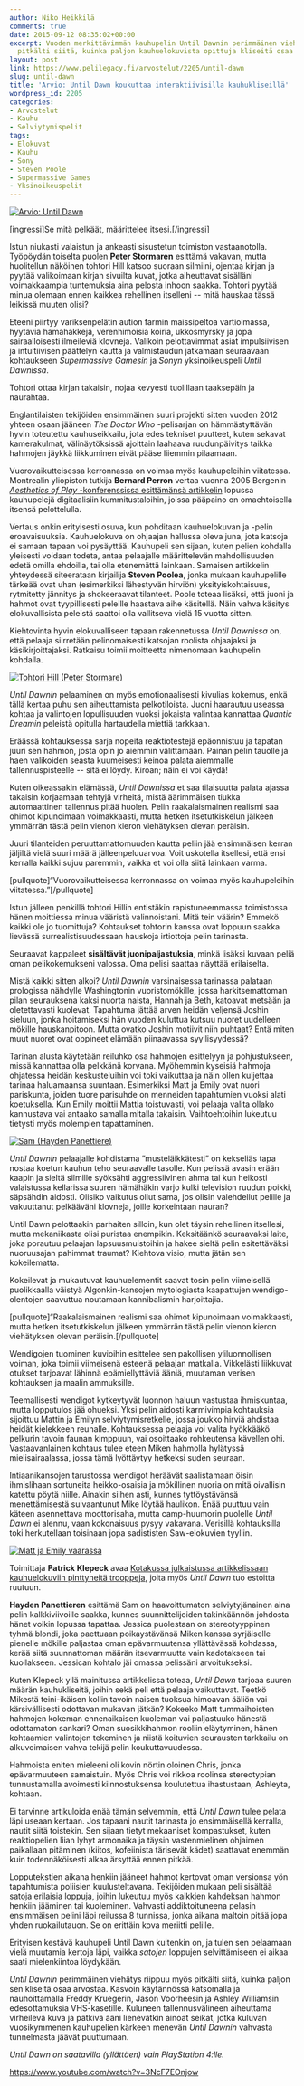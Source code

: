 ```yaml
---
author: Niko Heikkilä
comments: true
date: 2015-09-12 08:35:02+00:00
excerpt: Vuoden merkittävimmän kauhupelin Until Dawnin perimmäinen viehätys riippuu
  pitkälti siitä, kuinka paljon kauhuelokuvista opittuja kliseitä osaa arvostaa.
layout: post
link: https://www.pelilegacy.fi/arvostelut/2205/until-dawn
slug: until-dawn
title: 'Arvio: Until Dawn koukuttaa interaktiivisilla kauhukliseillä'
wordpress_id: 2205
categories:
- Arvostelut
- Kauhu
- Selviytymispelit
tags:
- Elokuvat
- Kauhu
- Sony
- Steven Poole
- Supermassive Games
- Yksinoikeuspelit
---
```


[![Arvio: Until Dawn](http://www.pelilegacy.fi/wp-content/uploads/2015/09/until_dawn.jpg)](http://www.pelilegacy.fi/wp-content/uploads/2015/09/until_dawn.jpg)

[ingressi]Se mitä pelkäät, määrittelee itsesi.[/ingressi]

Istun niukasti valaistun ja ankeasti sisustetun toimiston vastaanotolla. Työpöydän toiselta puolen **Peter Stormaren** esittämä vakavan, mutta huolitellun näköinen tohtori Hill katsoo suoraan silmiini, ojentaa kirjan ja pyytää valikoimaan kirjan sivuilta kuvat, jotka aiheuttavat sisälläni voimakkaampia tuntemuksia aina pelosta inhoon saakka. Tohtori pyytää minua olemaan ennen kaikkea rehellinen itselleni -- mitä hauskaa tässä leikissä muuten olisi?

Eteeni piirtyy variksenpelätin aution farmin maissipeltoa vartioimassa, hyytäviä hämähäkkejä, verenhimoisia koiria, ukkosmyrsky ja jopa sairaalloisesti ilmeileviä klovneja. Valikoin pelottavimmat asiat impulsiivisen ja intuitiivisen päättelyn kautta ja valmistaudun jatkamaan seuraavaan kohtaukseen _Supermassive Gamesin_ ja _Sonyn_ yksinoikeuspeli _Until Dawnissa_.

Tohtori ottaa kirjan takaisin, nojaa kevyesti tuolillaan taaksepäin ja naurahtaa.

Englantilaisten tekijöiden ensimmäinen suuri projekti sitten vuoden 2012 yhteen osaan jääneen _The Doctor Who_ -pelisarjan on hämmästyttävän hyvin toteutettu kauhuseikkailu, jota edes tekniset puutteet, kuten sekavat kamerakulmat, välinäytöksissä ajoittain laahaava ruudunpäivitys taikka hahmojen jäykkä liikkuminen eivät pääse liiemmin pilaamaan.

Vuorovaikutteisessa kerronnassa on voimaa myös kauhupeleihin viitatessa. Montrealin yliopiston tutkija **Bernard Perron** vertaa vuonna 2005 Bergenin [_Aesthetics of Play_ -konferenssissa esittämänsä artikkelin](http://www.aestheticsofplay.org/perron.php) lopussa kauhupelejä digitaalisiin kummitustaloihin, joissa pääpaino on omaehtoisella itsensä pelottelulla.

Vertaus onkin erityisesti osuva, kun pohditaan kauhuelokuvan ja -pelin eroavaisuuksia. Kauhuelokuva on ohjaajan hallussa oleva juna, jota katsoja ei samaan tapaan voi pysäyttää. Kauhupeli sen sijaan, kuten pelien kohdalla yleisesti voidaan todeta, antaa pelaajalle määrittelevän mahdollisuuden edetä omilla ehdoilla, tai olla etenemättä lainkaan. Samaisen artikkelin yhteydessä siteerataan kirjailija **Steven Poolea**, jonka mukaan kauhupelille tärkeää ovat uhan (esimerkiksi lähestyvän hirviön) yksityiskohtaisuus, rytmitetty jännitys ja shokeeraavat tilanteet. Poole toteaa lisäksi, että juoni ja hahmot ovat tyypillisesti peleille haastava aihe käsitellä. Näin vahva käsitys elokuvallisista peleistä saattoi olla vallitseva vielä 15 vuotta sitten.

Kiehtovinta hyvin elokuvalliseen tapaan rakennetussa _Until Dawnissa_ on, että pelaaja siirretään pelinomaisesti katsojan roolista ohjaajaksi ja käsikirjoittajaksi. Ratkaisu toimii moitteetta nimenomaan kauhupelin kohdalla.

[![Tohtori Hill (Peter Stormare)](http://www.pelilegacy.fi/wp-content/uploads/2015/09/tohtori_hill.jpg)](http://www.pelilegacy.fi/wp-content/uploads/2015/09/tohtori_hill.jpg)

_Until Dawnin_ pelaaminen on myös emotionaalisesti kivulias kokemus, enkä tällä kertaa puhu sen aiheuttamista pelkotiloista. Juoni haarautuu useassa kohtaa ja valintojen lopullisuuden vuoksi jokaista valintaa kannattaa _Quantic Dreamin_ peleistä opitulla hartaudella miettiä tarkkaan.

Eräässä kohtauksessa sarja nopeita reaktiotestejä epäonnistuu ja tapatan juuri sen hahmon, josta opin jo aiemmin välittämään. Painan pelin tauolle ja haen valikoiden seasta kuumeisesti keinoa palata aiemmalle tallennuspisteelle -- sitä ei löydy. Kiroan; näin ei voi käydä!

Kuten oikeassakin elämässä, _Until Dawnissa_ et saa tilaisuutta palata ajassa takaisin korjaamaan tehtyjä virheitä, mistä äärimmäisen tiukka automaattinen tallennus pitää huolen. Pelin raakalaismainen realismi saa ohimot kipunoimaan voimakkaasti, mutta hetken itsetutkiskelun jälkeen ymmärrän tästä pelin vienon kieron viehätyksen olevan peräisin.

Juuri tilanteiden peruuttamattomuuden kautta peliin jää ensimmäisen kerran jäljiltä vielä suuri määrä jälleenpeluuarvoa. Voit uskotella itsellesi, että ensi kerralla kaikki sujuu paremmin, vaikka et voi olla siitä lainkaan varma.

[pullquote]“Vuorovaikutteisessa kerronnassa on voimaa myös kauhupeleihin viitatessa.”[/pullquote]

Istun jälleen penkillä tohtori Hillin entistäkin rapistuneemmassa toimistossa hänen moittiessa minua vääristä valinnoistani. Mitä tein väärin? Emmekö kaikki ole jo tuomittuja? Kohtaukset tohtorin kanssa ovat loppuun saakka lievässä surrealistisuudessaan hauskoja irtiottoja pelin tarinasta.

Seuraavat kappaleet **sisältävät juonipaljastuksia**, minkä lisäksi kuvaan peliä oman pelikokemukseni valossa. Oma pelisi saattaa näyttää erilaiselta.

Mistä kaikki sitten alkoi? _Until Dawnin_ varsinaisessa tarinassa palataan prologissa nähdylle Washingtonin vuoristomökille, jossa harkitsemattoman pilan seurauksena kaksi nuorta naista, Hannah ja Beth, katoavat metsään ja oletettavasti kuolevat. Tapahtuma jättää arven heidän veljensä Joshin sieluun, jonka hoitamiseksi hän vuoden kuluttua kutsuu nuoret uudelleen mökille hauskanpitoon. Mutta ovatko Joshin motiivit niin puhtaat? Entä miten muut nuoret ovat oppineet elämään piinaavassa syyllisyydessä?

Tarinan alusta käytetään reiluhko osa hahmojen esittelyyn ja pohjustukseen, missä kannattaa olla pelkkänä korvana. Myöhemmin kyseisiä hahmoja ohjatessa heidän keskusteluihin voi toki vaikuttaa ja näin ollen kuljettaa tarinaa haluamaansa suuntaan. Esimerkiksi Matt ja Emily ovat nuori pariskunta, joiden tuore parisuhde on menneiden tapahtumien vuoksi alati koetuksella. Kun Emily moittii Mattia toistuvasti, voi pelaaja valita ollako kannustava vai antaako samalla mitalla takaisin. Vaihtoehtoihin lukeutuu tietysti myös molempien tapattaminen.

[![Sam (Hayden Panettiere)](http://www.pelilegacy.fi/wp-content/uploads/2015/09/sam.jpg)](http://www.pelilegacy.fi/wp-content/uploads/2015/09/sam.jpg)

_Until Dawnin_ pelaajalle kohdistama ”musteläikkätesti” on kekseliäs tapa nostaa koetun kauhun teho seuraavalle tasolle. Kun pelissä avasin erään kaapin ja sieltä silmille syöksähti aggressiivinen ahma tai kun heikosti valaistussa kellarissa suuren hämähäkin varjo kulki television ruudun poikki, säpsähdin aidosti. Olisiko vaikutus ollut sama, jos olisin valehdellut pelille ja vakuuttanut pelkääväni klovneja, joille korkeintaan nauran?

Until Dawn pelottaakin parhaiten silloin, kun olet täysin rehellinen itsellesi, mutta mekaniikasta olisi puristaa enempikin. Keksitäänkö seuraavaksi laite, joka porautuu pelaajan lapsuusmuistoihin ja hakee sieltä pelin esitettäväksi nuoruusajan pahimmat traumat? Kiehtova visio, mutta jätän sen kokeilematta.

Kokeilevat ja mukautuvat kauhuelementit saavat tosin pelin viimeisellä puolikkaalla väistyä Algonkin-kansojen mytologiasta kaapattujen wendigo-olentojen saavuttua noutamaan kannibalismin harjoittajia.

[pullquote]“Raakalaismainen realismi saa ohimot kipunoimaan voimakkaasti, mutta hetken itsetutkiskelun jälkeen ymmärrän tästä pelin vienon kieron viehätyksen olevan peräisin.[/pullquote]

Wendigojen tuominen kuvioihin esittelee sen pakollisen yliluonnollisen voiman, joka toimii viimeisenä esteenä pelaajan matkalla. Vikkelästi liikkuvat otukset tarjoavat lähinnä epämiellyttäviä ääniä, muutaman verisen kohtauksen ja maalin ammuksille.

Teemallisesti wendigot kytkeytyvät luonnon haluun vastustaa ihmiskuntaa, mutta lopputulos jää ohueksi. Yksi pelin aidosti karmivimpia kohtauksia sijoittuu Mattin ja Emilyn selviytymisretkelle, jossa joukko hirviä ahdistaa heidät kielekkeen reunalle. Kohtauksessa pelaaja voi valita hyökkääkö pelkurin tavoin faunan kimppuun, vai osoittaako rohkeutensa kävellen ohi. Vastaavanlainen kohtaus tulee eteen Miken hahmolla hylätyssä mielisairaalassa, jossa tämä lyöttäytyy hetkeksi suden seuraan.

Intiaanikansojen tarustossa wendigot heräävät saalistamaan öisin ihmislihaan sortuneita heikko-osaisia ja mökillinen nuoria on mitä oivallisin katettu pöytä niille. Ainakin siihen asti, kunnes tyttöystävänsä menettämisestä suivaantunut Mike löytää haulikon. Enää puuttuu vain käteen asennettava moottorisaha, mutta camp-huumorin puolelle _Until Dawn_ ei alennu, vaan kokonaisuus pysyy vakavana. Verisillä kohtauksilla toki herkutellaan toisinaan jopa sadististen Saw-elokuvien tyyliin.

[![Matt ja Emily vaarassa](http://www.pelilegacy.fi/wp-content/uploads/2015/09/matt_and_emily.jpg)](http://www.pelilegacy.fi/wp-content/uploads/2015/09/matt_and_emily.jpg)

Toimittaja **Patrick Klepeck** avaa [Kotakussa julkaistussa artikkelissaan kauhuelokuviin pinttyneitä trooppeja](http://kotaku.com/how-until-dawn-messes-with-two-of-horror-s-most-overuse-1729817525), joita myös _Until Dawn_ tuo estoitta ruutuun.

**Hayden Panettieren** esittämä Sam on haavoittumaton selviytyjänainen aina pelin kalkkiviivoille saakka, kunnes suunnittelijoiden takinkäännön johdosta hänet voikin lopussa tapattaa. Jessica puolestaan on stereotyyppinen tyhmä blondi, joka paettuaan poikaystävänsä Miken kanssa syrjäiselle pienelle mökille paljastaa oman epävarmuutensa yllättävässä kohdassa, kerää siitä suunnattoman määrän itsevarmuutta vain kadotakseen tai kuollakseen. Jessican kohtalo jäi omassa pelissäni arvoitukseksi.

Kuten Klepeck yllä mainitussa artikkelissa toteaa, _Until Dawn_ tarjoaa suuren määrän kauhukliseitä, joihin sekä peli että pelaaja vaikuttavat. Teetkö Mikestä teini-ikäisen kollin tavoin naisen tuoksua himoavan ääliön vai kärsivällisesti odottavan mukavan jätkän? Kokeeko Matt tummaihoisten hahmojen kokeman ennenaikaisen kuoleman vai paljastuuko hänestä odottamaton sankari? Oman suosikkihahmon rooliin eläytyminen, hänen kohtaamien valintojen tekeminen ja niistä koituvien seurausten tarkkailu on alkuvoimaisen vahva tekijä pelin koukuttavuudessa.

Hahmoista eniten mieleeni oli kovin nörtin oloinen Chris, jonka epävarmuuteen samaistuin. Myös Chris voi rikkoa roolinsa stereotypian tunnustamalla avoimesti kiinnostuksensa koulutettua ihastustaan, Ashleyta, kohtaan.

Ei tarvinne artikuloida enää tämän selvemmin, että _Until Dawn_ tulee pelata läpi useaan kertaan. Jos tapaani nautit tarinasta jo ensimmäisellä kerralla, nautit siitä toistekin. Sen sijaan tietyt mekaaniset kompastukset, kuten reaktiopelien liian lyhyt armonaika ja täysin vastenmielinen ohjaimen paikallaan pitäminen (kiitos, kofeiinista tärisevät kädet) saattavat enemmän kuin todennäköisesti alkaa ärsyttää ennen pitkää.

Lopputekstien aikana henkiin jääneet hahmot kertovat oman versionsa yön tapahtumista poliisien kuulusteltavana. Tekijöiden mukaan peli sisältää satoja erilaisia loppuja, joihin lukeutuu myös kaikkien kahdeksan hahmon henkiin jääminen tai kuoleminen. Vahvasti addiktoituneena pelasin ensimmäisen pelini läpi reilussa 8 tunnissa, jonka aikana maltoin pitää jopa yhden ruokailutauon. Se on erittäin kova meriitti pelille.

Erityisen kestävä kauhupeli Until Dawn kuitenkin on, ja tulen sen pelaamaan vielä muutamia kertoja läpi, vaikka _satojen_ loppujen selvittämiseen ei aikaa saati mielenkiintoa löydykään.

_Until Dawnin_ perimmäinen viehätys riippuu myös pitkälti siitä, kuinka paljon sen kliseitä osaa arvostaa. Kasvoin käytännössä katsomalla ja nauhoittamalla Freddy Kruegerin, Jason Voorheesin ja Ashley Williamsin edesottamuksia VHS-kasetille. Kuluneen tallennusvälineen aiheuttama virheilevä kuva ja pätkivä ääni lienevätkin ainoat seikat, jotka kuluvan vuosikymmenen kauhupelien kärkeen menevän _Until Dawnin_ vahvasta tunnelmasta jäävät puuttumaan.

_Until Dawn on saatavilla (yllättäen) vain PlayStation 4:lle._

https://www.youtube.com/watch?v=3NcF7EOnjow
